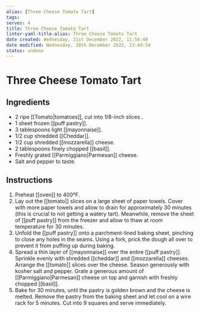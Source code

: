 ```yaml
---
alias: [Three Cheese Tomato Tart]
tags:
serves: 4
title: Three Cheese Tomato Tart
linter-yaml-title-alias: Three Cheese Tomato Tart
date created: Wednesday, 21st December 2022, 11:58:40
date modified: Wednesday, 28th December 2022, 23:44:54
status: undone
---
```


# Three Cheese Tomato Tart

## Ingredients

* 2 ripe [[Tomato|tomatoes]], cut into 1/8-inch slices .
* 1 sheet frozen [[puff pastry]].
* 3 tablespoons light [[mayonnaise]].
* 1/2 cup shredded [[Cheddar]].
* 1/2 cup shredded [[mozzarella]] cheese.
* 2 tablespoons finely chopped [[basil]].
* Freshly grated [[Parmiggiano|Parmesan]] cheese.
* Salt and pepper to taste.

## Instructions

1. Preheat [[oven]] to 400°F.
2. Lay out the [[tomato]] slices on a large sheet of paper towels. Cover with more paper towels and allow to drain for approximately 30 minutes (this is crucial to not getting a watery tart). Meanwhile, remove the sheet of [[puff pastry]] from the freezer and allow to thaw at room temperature for 30 minutes.
3. Unfold the [[puff pastry]] onto a parchment-lined baking sheet, pinching to close any holes in the seams. Using a fork, prick the dough all over to prevent it from puffing up during baking.
4. Spread a thin layer of [[mayonnaise]] over the entire [[puff pastry]]. Sprinkle evenly with shredded [[cheddar]] and [[mozzarella]] cheeses. Arrange the [[tomato]] slices over the cheese. Season generously with kosher salt and pepper. Grate a generous amount of [[Parmiggiano|Parmesan]] cheese on top and garnish with freshly chopped [[basil]].
5. Bake for 30 minutes, until the pastry is golden brown and the cheese is melted. Remove the pastry from the baking sheet and let cool on a wire rack for 5 minutes. Cut into 9 squares and serve immediately.
